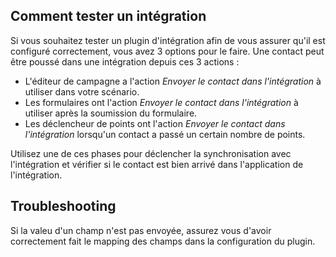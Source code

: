 ## Comment tester un intégration

Si vous souhaitez tester un plugin d'intégration afin de vous assurer qu'il est configuré correctement, vous avez 3 options pour le faire. Une contact peut être poussé dans une intégration depuis ces 3 actions :

- L'éditeur de campagne a l'action *Envoyer le contact dans l'intégration* à utiliser dans votre scénario.
- Les formulaires ont l'action *Envoyer le contact dans l'intégration* à utiliser après la soumission du formulaire.
- Les déclencheur de points ont l'action *Envoyer le contact dans l'intégration* lorsqu'un contact a passé un certain nombre de points.

Utilisez une de ces phases pour déclencher la synchronisation avec l'intégration et vérifier si le contact est bien arrivé dans l'application de l'intégration.

## Troubleshooting

Si la valeu d'un champ n'est pas envoyée, assurez vous d'avoir correctement fait le mapping des champs dans la configuration du plugin.
